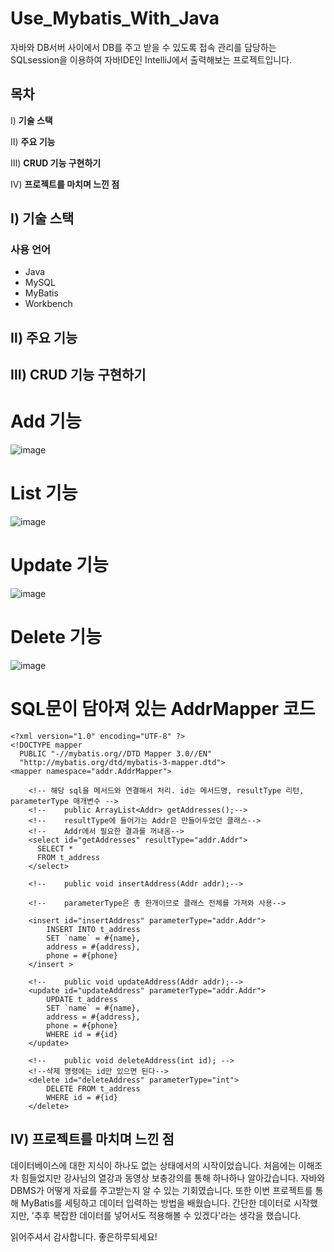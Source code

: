 # Use_Mybatis_With_Java

자바와 DB서버 사이에서 DB를 주고 받을 수 있도록 접속 관리를 담당하는 SQLsession을 이용하여 자바IDE인 IntelliJ에서 출력해보는 프로젝트입니다.
 
## 목차

Ⅰ) **기술 스택**

Ⅱ) **주요 기능**

Ⅲ) **CRUD 기능 구현하기**

Ⅳ) **프로젝트를 마치며 느낀 점**


## Ⅰ) 기술 스택

### 사용 언어

- Java
- MySQL
- MyBatis
- Workbench


## Ⅱ) 주요 기능



## Ⅲ) CRUD 기능 구현하기
# Add 기능
![image](https://github.com/Jincheol-11/Use_Mybatis_With_Java/assets/145963704/5f37aaf5-cca4-45ee-a277-c72e6b563acb)

# List 기능
![image](https://github.com/Jincheol-11/Use_Mybatis_With_Java/assets/145963704/807c3419-a540-4958-b5e4-928371e91b10)

# Update 기능
![image](https://github.com/Jincheol-11/Use_Mybatis_With_Java/assets/145963704/be351eec-9e7b-472c-ac36-690eff6eda81)

# Delete 기능
![image](https://github.com/Jincheol-11/Use_Mybatis_With_Java/assets/145963704/29065c0c-89a7-4b27-bf89-5847e6e5cddb)

# SQL문이 담아져 있는 AddrMapper 코드
```
<?xml version="1.0" encoding="UTF-8" ?>
<!DOCTYPE mapper
  PUBLIC "-//mybatis.org//DTD Mapper 3.0//EN"
  "http://mybatis.org/dtd/mybatis-3-mapper.dtd">
<mapper namespace="addr.AddrMapper">

	<!-- 해당 sql을 메서드와 연결해서 처리. id는 메서드명, resultType 리턴, parameterType 매개변수 -->
	<!--	public ArrayList<Addr> getAddresses();-->
	<!--	resultType에 들어가는 Addr은 만들어두었던 클래스-->
	<!--	Addr에서 필요한 결과를 꺼내옴-->
    <select id="getAddresses" resultType="addr.Addr">
      SELECT *
      FROM t_address
    </select>

	<!--	public void insertAddress(Addr addr);-->

	<!--	parameterType은 총 한개이므로 클래스 전체를 가져와 사용-->

    <insert id="insertAddress" parameterType="addr.Addr">
    	INSERT INTO t_address
    	SET `name` = #{name},
    	address = #{address},
    	phone = #{phone}
    </insert >

	<!--	public void updateAddress(Addr addr);-->
	<update id="updateAddress" parameterType="addr.Addr">
  		UPDATE t_address
  		SET `name` = #{name},
    	address = #{address},
    	phone = #{phone}
    	WHERE id = #{id}
  	</update>

	<!--	public void deleteAddress(int id); -->
	<!--삭제 명령에는 id만 있으면 된다-->
	<delete id="deleteAddress" parameterType="int">
  		DELETE FROM t_address
  		WHERE id = #{id}
  	</delete>
```
</mapper>

## Ⅳ) 프로젝트를 마치며 느낀 점

데이터베이스에 대한 지식이 하나도 없는 상태에서의 시작이었습니다. 처음에는 이해조차 힘들었지만 강사님의 열강과 동영상 보충강의를 통해 하나하나 알아갔습니다.
자바와 DBMS가 어떻게 자료를 주고받는지 알 수 있는 기회였습니다. 또한 이번 프로젝트를 통해 MyBatis를 세팅하고 데이터 입력하는 방법을 배웠습니다.
간단한 데이터로 시작했지만, '추후 복잡한 데이터를 넣어서도 적용해볼 수 있겠다'라는 생각을 했습니다.

읽어주셔서 감사합니다. 좋은하루되세요!
